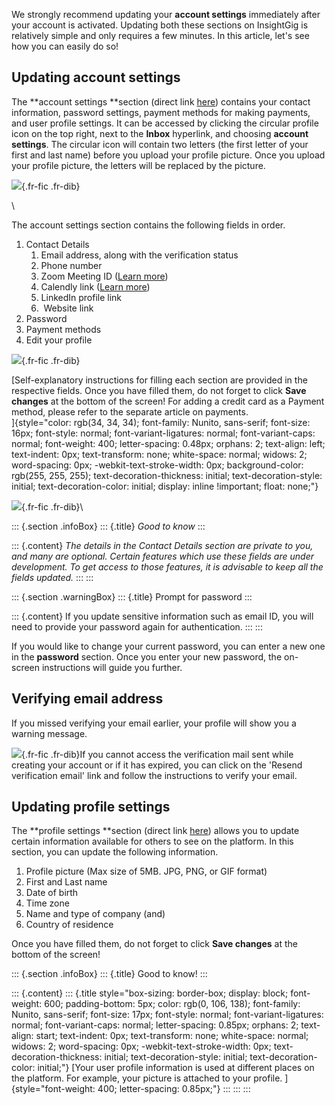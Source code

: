 We strongly recommend updating your **account settings** immediately
after your account is activated. Updating both these sections on
InsightGig is relatively simple and only requires a few minutes. In this
article, let\'s see how you can easily do so!

Updating account settings 
--------------------------

The **account settings **section (direct link
[here](https://app.insightgig.com/account/contact-details)) contains
your contact information, password settings, payment methods for making
payments, and user profile settings. It can be accessed by clicking the
circular profile icon on the top right, next to the **Inbox** hyperlink,
and choosing **account settings**. The circular icon will contain two
letters (the first letter of your first and last name) before you upload
your profile picture. Once you upload your profile picture, the letters
will be replaced by the picture. 

![](https://cdn.document360.io/55483967-4645-4b8f-8021-38fbe732305d/Images/Documentation/image-1683526902096.png){.fr-fic
.fr-dib}

\

The account settings section contains the following fields in order.    

1.  Contact Details 
    1.  Email address, along with the verification status
    2.  Phone number
    3.  Zoom Meeting ID ([Learn
        more](https://support.zoom.us/hc/en-us/articles/201362843-Personal-meeting-ID-PMI-and-personal-link))
    4.  Calendly link ([Learn more](https://calendly.com/))
    5.  LinkedIn profile link
    6.   Website link
2.  Password
3.  Payment methods
4.  Edit your profile

![](https://cdn.document360.io/55483967-4645-4b8f-8021-38fbe732305d/Images/Documentation/image-1685026277182.png){.fr-fic
.fr-dib}

[Self-explanatory instructions for filling each section are provided in
the respective fields. Once you have filled them, do not forget to click
**Save changes** at the bottom of the screen! For adding a credit card
as a Payment method, please refer to the separate article on payments.\
]{style="color: rgb(34, 34, 34); font-family: Nunito, sans-serif; font-size: 16px; font-style: normal; font-variant-ligatures: normal; font-variant-caps: normal; font-weight: 400; letter-spacing: 0.48px; orphans: 2; text-align: left; text-indent: 0px; text-transform: none; white-space: normal; widows: 2; word-spacing: 0px; -webkit-text-stroke-width: 0px; background-color: rgb(255, 255, 255); text-decoration-thickness: initial; text-decoration-style: initial; text-decoration-color: initial; display: inline !important; float: none;"}

![](https://cdn.document360.io/55483967-4645-4b8f-8021-38fbe732305d/Images/Documentation/image-1669870202490.png){.fr-fic
.fr-dib}\

::: {.section .infoBox}
::: {.title}
*Good to know*
:::

::: {.content}
*The details in the Contact Details section are private to you, and many
are optional. Certain features which use these fields are under
development. To get access to those features, it is advisable to keep
all the fields updated.*
:::
:::

::: {.section .warningBox}
::: {.title}
Prompt for password
:::

::: {.content}
If you update sensitive information such as email ID, you will need to
provide your password again for authentication.
:::
:::

If you would like to change your current password, you can enter a new
one in the **password** section. Once you enter your new password, the
on-screen instructions will guide you further. 

Verifying email address 
------------------------

If you missed verifying your email earlier, your profile will show you a
warning message. 

![](https://cdn.document360.io/55483967-4645-4b8f-8021-38fbe732305d/Images/Documentation/image-1670909142478.png){.fr-fic
.fr-dib}If you cannot access the verification mail sent while creating
your account or if it has expired, you can click on the \'Resend
verification email\' link and follow the instructions to verify your
email.  

Updating profile settings
-------------------------

The **profile settings **section (direct link
[here](https://app.insightgig.com/profile-settings)) allows you to
update certain information available for others to see on the platform.
In this section, you can update the following information. 

1.  Profile picture (Max size of 5MB. JPG, PNG, or GIF format)
2.  First and Last name
3.  Date of birth
4.  Time zone
5.  Name and type of company (and)
6.  Country of residence

Once you have filled them, do not forget to click **Save changes** at
the bottom of the screen!

::: {.section .infoBox}
::: {.title}
Good to know!
:::

::: {.content}
::: {.title style="box-sizing: border-box; display: block; font-weight: 600; padding-bottom: 5px; color: rgb(0, 106, 138); font-family: Nunito, sans-serif; font-size: 17px; font-style: normal; font-variant-ligatures: normal; font-variant-caps: normal; letter-spacing: 0.85px; orphans: 2; text-align: start; text-indent: 0px; text-transform: none; white-space: normal; widows: 2; word-spacing: 0px; -webkit-text-stroke-width: 0px; text-decoration-thickness: initial; text-decoration-style: initial; text-decoration-color: initial;"}
[Your user profile information is used at different places on the
platform. For example, your picture is attached to your
profile. ]{style="font-weight: 400; letter-spacing: 0.85px;"}
:::
:::
:::
